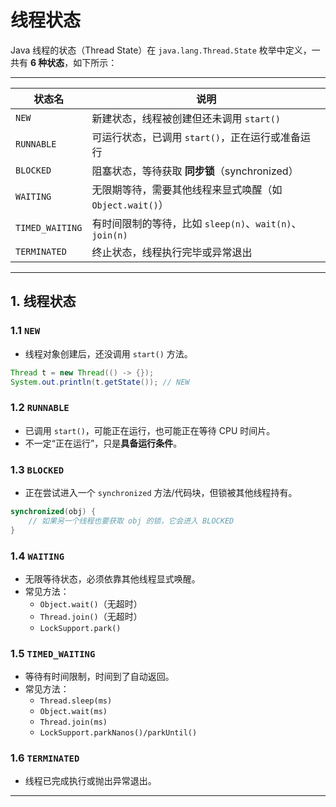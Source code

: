 # 线程状态

Java 线程的状态（Thread State）在 `java.lang.Thread.State` 枚举中定义，一共有 **6 种状态**，如下所示：

---


| 状态名         | 说明                                                             |
|----------------|------------------------------------------------------------------|
| `NEW`          | 新建状态，线程被创建但还未调用 `start()`                         |
| `RUNNABLE`     | 可运行状态，已调用 `start()`，正在运行或准备运行                 |
| `BLOCKED`      | 阻塞状态，等待获取 **同步锁**（synchronized）                   |
| `WAITING`      | 无限期等待，需要其他线程来显式唤醒（如 `Object.wait()`）         |
| `TIMED_WAITING`| 有时间限制的等待，比如 `sleep(n)`、`wait(n)`、`join(n)`         |
| `TERMINATED`   | 终止状态，线程执行完毕或异常退出                                 |

---

## 1. 线程状态

### 1.1 `NEW`

- 线程对象创建后，还没调用 `start()` 方法。
```java
Thread t = new Thread(() -> {});
System.out.println(t.getState()); // NEW
```

### 1.2 `RUNNABLE`
- 已调用 `start()`，可能正在运行，也可能正在等待 CPU 时间片。
- 不一定“正在运行”，只是**具备运行条件**。

### 1.3 `BLOCKED`

- 正在尝试进入一个 `synchronized` 方法/代码块，但锁被其他线程持有。
```java
synchronized(obj) {
    // 如果另一个线程也要获取 obj 的锁，它会进入 BLOCKED
}
```

### 1.4 `WAITING`
- 无限等待状态，必须依靠其他线程显式唤醒。
- 常见方法：
    - `Object.wait()`（无超时）
    - `Thread.join()`（无超时）
    - `LockSupport.park()`

### 1.5 `TIMED_WAITING`
- 等待有时间限制，时间到了自动返回。
- 常见方法：
    - `Thread.sleep(ms)`
    - `Object.wait(ms)`
    - `Thread.join(ms)`
    - `LockSupport.parkNanos()/parkUntil()`

### 1.6 `TERMINATED`

- 线程已完成执行或抛出异常退出。

---

